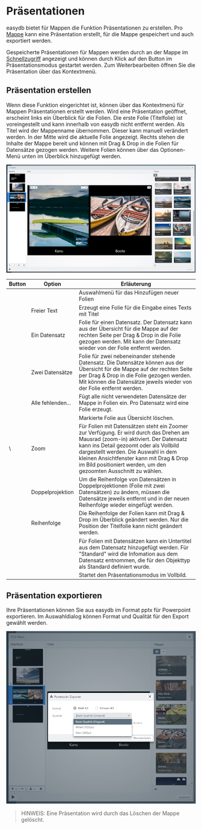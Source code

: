 # Präsentationen

easydb bietet für Mappen die Funktion Präsentationen zu erstellen. Pro [Mappe](../../search/collections/collections.md) kann eine Präsentation erstellt, für die Mappe gespeichert und auch exportiert werden.

Gespeicherte Präsentationen für Mappen werden durch <i class="fa fa-play"></i> an der Mappe im [Schnellzugriff](../../search/collections/collections.md) angezeigt und können durch Klick auf den Button im Präsentationsmodus gestartet werden. Zum Weiterbearbeiten öffnen Sie die Präsentation über das Kontextmenü.

## Präsentation erstellen

Wenn diese Funktion eingerichtet ist, können über das Kontextmenü für Mappen Präsentationen erstellt werden. Wird eine Präsentation geöffnet, erscheint links ein Überblick für die Folien. Die erste Folie (Titelfolie) ist voreingestellt und kann innerhalb von easydb nicht entfernt werden. Als Titel wird der Mappenname übernommen. Dieser kann manuell verändert werden. In der Mitte wird die aktuelle Folie angezeigt. Rechts stehen die Inhalte der Mappe bereit und können mit Drag & Drop in die Folien für Datensätze gezogen werden. Weitere Folien können über das Optionen-Menü unten im Überblick hinzugefügt werden.

![Präsentation erstellen](ppt_create.jpg)

|Button|Option|Erläuterung|
|--|--|--|
|<i class="fa fa-plus"> </i> <i class="fa fa-angle-down"> </i>||Auswahlmenü für das Hinzufügen neuer Folien|
||Freier Text|Erzeugt eine Folie für die Eingabe eines Texts mit Titel|
||Ein Datensatz|Folie für einen Datensatz. Der Datensatz kann aus der Übersicht für die Mappe auf der rechten Seite per Drag & Drop in die Folie gezogen werden. Mit <i class="fa fa-trash-o"></i> kann der Datensatz wieder von der Folie entfernt werden.|
||Zwei Datensätze|Folie für zwei nebeneinander stehende Datensatz. Die Datensätze können aus der Übersicht für die Mappe auf der rechten Seite per Drag & Drop in die Folie gezogen werden. Mit <i class="fa fa-trash-o"></i> können die Datensätze jeweils wieder von der Folie entfernt werden.|
||Alle fehlenden... |Fügt alle nicht verwendeten Datensätze der Mappe in Folien ein. Pro Datensatz wird eine Folie erzeugt. |
|<i class="fa fa-minus"></i>||Markierte Folie aus Übersicht löschen. |
|<i class="fa fa-search-plus"> </i> \ <i class="fa fa-search-minus"> </i>|Zoom|Für Folien mit Datensätzen steht ein Zoomer zur Verfügung. Er wird durch das Drehen am Mausrad (zoom-in) aktiviert. Der Datensatz kann ins Detail gezoomt oder als Vollbild dargestellt werden. Die Auswahl in dem kleinen Ansichtfenster kann mit Drag & Drop im Bild positioniert werden, um den gezoomten Ausschnitt zu wählen. |
||Doppelprojektion|Um die Reihenfolge von Datensätzen in Doppelprojektionen (Folie mit zwei Datensätzen) zu ändern, müssen die Datensätze jeweils entfernt und in der neuen Reihenfolge wieder eingefügt werden.|
||Reihenfolge|Die Reihenfolge der Folien kann mit Drag & Drop im Überblick geändert werden. Nur die Position der Titelfolie kann nicht geändert werden.|
|<i class="fa fa-cog"></i>|| Für Folien mit Datensätzen kann ein Untertitel aus dem Datensatz hinzugefügt werden. Für "Standard" wird die Infomation aus dem Datensatz entnommen, die für den Objekttyp als Standard definiert wurde.|
|<i class="fa fa-play"></i>|| Startet den Präsentationsmodus im Vollbild.|

## Präsentation exportieren

Ihre Präsentationen können Sie aus easydb im Format pptx für Powerpoint exportieren. Im Auswahldialog können Format und Qualität für den Export gewählt werden.

![Präsentation exportieren](ppt_export.jpg)

>HINWEIS: Eine Präsentation wird durch das Löschen der Mappe gelöscht.
